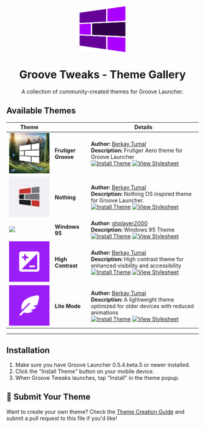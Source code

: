 <div align="center">
  <img src="www/assets/navbar/b2.png" width="120">
  <h1>Groove Tweaks - Theme Gallery</h1>
  <p>A collection of community-created themes for Groove Launcher.</p>
</div>

## Available Themes

| Theme | | Details |
|-|-|-|
| <img src="themes/frutiger/icon.webp" width="200"> | **Frutiger Groove** | **Author:** [Berkay Tumal](https://github.com/berkaytumal) <br> **Description:** Frutiger Aero theme for Groove Launcher <br> [![Install Theme](https://img.shields.io/badge/install-AA00FF?style=for-the-badge)](https://groovelauncher.org/redirect?url=groove:?installStyle=https://cdn.jsdelivr.net/gh/groovelauncher/GrooveLauncher@main/themes/frutiger/style.css) [![View Stylesheet](https://img.shields.io/badge/view-green?style=for-the-badge)](https://raw.githubusercontent.com/groovelauncher/GrooveLauncher/refs/heads/main/themes/frutiger/style.css) |
| <img src="themes/nothing/icon.webp" width="200"> | **Nothing**       | **Author:** [Berkay Tumal](https://github.com/berkaytumal) <br> **Description:** Nothing OS inspired theme for Groove Launcher. <br> [![Install Theme](https://img.shields.io/badge/install-AA00FF?style=for-the-badge)](https://groovelauncher.org/redirect?url=groove:?installStyle=https%3A%2F%2Fgist.githubusercontent.com%2Fberkaytumal%2Ff1085044769f02646f4ca2f2a7303515%2Fraw%2Fd85baeddf2e541da54578715628be31e127ad9b6%2Fnothing-0.5.3.css) [![View Stylesheet](https://img.shields.io/badge/view-green?style=for-the-badge)](https://gist.githubusercontent.com/berkaytumal/f1085044769f02646f4ca2f2a7303515/raw/d85baeddf2e541da54578715628be31e127ad9b6/nothing-0.5.3.css) |
| <img src="https://ghplayer2000.github.io/gh-groove-themes/w95.png" width="200"> | **Windows 95**       | **Author:** [ghplayer2000](https://github.com/ghplayer2000) <br> **Description:** Windows 95 Theme <br> [![Install Theme](https://img.shields.io/badge/install-AA00FF?style=for-the-badge)](https://groovelauncher.org/redirect?url=groove:?installStyle=https%3A%2F%2Fghplayer2000.github.io%2Fgh-groove-themes%2Fw95.css) [![View Stylesheet](https://img.shields.io/badge/view-green?style=for-the-badge)](https://ghplayer2000.github.io/gh-groove-themes/w95.css) |
| <img src="themes/high-contrast/icon.webp" width="200"> | **High Contrast**   | **Author:** [Berkay Tumal](https://github.com/berkaytumal) <br> **Description:** High contrast theme for enhanced visibility and accessibility <br> [![Install Theme](https://img.shields.io/badge/install-AA00FF?style=for-the-badge)](https://groovelauncher.org/redirect?url=groove:?installStyle=https://cdn.jsdelivr.net/gh/groovelauncher/GrooveLauncher@main/themes/high-contrast/style.css) [![View Stylesheet](https://img.shields.io/badge/view-green?style=for-the-badge)](https://raw.githubusercontent.com/groovelauncher/GrooveLauncher/refs/heads/main/themes/high-contrast/style.css) |
| <img src="themes/lite-mode/icon.webp" width="200"> | **Lite Mode**       | **Author:** [Berkay Tumal](https://github.com/berkaytumal) <br> **Description:** A lightweight theme optimized for older devices with reduced animations <br> [![Install Theme](https://img.shields.io/badge/install-AA00FF?style=for-the-badge)](https://groovelauncher.org/redirect?url=groove:?installStyle=https://cdn.jsdelivr.net/gh/groovelauncher/GrooveLauncher@main/themes/lite-mode/style.css) [![View Stylesheet](https://img.shields.io/badge/view-green?style=for-the-badge)](https://raw.githubusercontent.com/groovelauncher/GrooveLauncher/refs/heads/main/themes/lite-mode/style.css) |

---

## Installation

1. Make sure you have Groove Launcher 0.5.4.beta.5 or newer installed.
2. Click the "Install Theme" button on your mobile device.
3. When Groove Tweaks launches, tap "Install" in the theme popup.

## 🎨 Submit Your Theme

Want to create your own theme? Check the [Theme Creation Guide](./README.md#writing-styles-for-groove-tweaks) and submit a pull request to this file if you'd like!